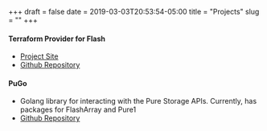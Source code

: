 +++ 
draft = false
date = 2019-03-03T20:53:54-05:00
title = "Projects"
slug = "" 
+++

#### Terraform Provider for Flash
- [Project Site](https://www.terraform-provider-flash.com/)
- [Github Repository](https://github.com/devans10/terraform-provider-flash)

#### PuGo
- Golang library for interacting with the Pure Storage APIs.  Currently, has packages for FlashArray and Pure1
- [Github Repository](https://github.com/devans10/pugo)
